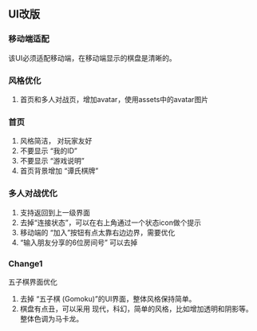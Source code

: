 ## UI改版

### 移动端适配
该UI必须适配移动端，在移动端显示的棋盘是清晰的。

### 风格优化
1. 首页和多人对战页，增加avatar，使用assets中的avatar图片

### 首页
1. 风格简洁， 对玩家友好
2. 不要显示 “我的ID”
3. 不要显示 “游戏说明”
3. 首页背景增加  “谭氏棋牌”

### 多人对战优化
1. 支持返回到上一级界面
2. 去掉“连接状态”，可以在右上角通过一个状态icon做个提示
3. 移动端的 “加入”按钮有点太靠右边边界，需要优化
4. “输入朋友分享的6位房间号” 可以去掉

### Change1
五子棋界面优化
1. 去掉  “五子棋 (Gomoku)”的UI界面，整体风格保持简单。
2. 棋盘有点丑，可以采用 现代，科幻，简单的风格，比如增加透明和阴影等。 整体色调为马卡龙。